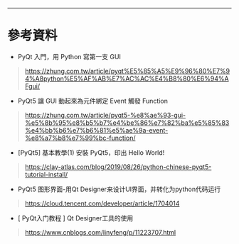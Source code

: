
***

# 參考資料

* PyQt 入門，用 Python 寫第一支 GUI
> https://zhung.com.tw/article/pyqt%E5%85%A5%E9%96%80%E7%94%A8python%E5%AF%AB%E7%AC%AC%E4%B8%80%E6%94%AFgui/
* PyQt5 讓 GUI 動起來為元件綁定 Event 觸發 Function
> https://zhung.com.tw/article/pyqt5-%e8%ae%93-gui-%e5%8b%95%e8%b5%b7%e4%be%86%e7%82%ba%e5%85%83%e4%bb%b6%e7%b6%81%e5%ae%9a-event-%e8%a7%b8%e7%99%bc-function/
* [PyQt5] 基本教學(1) 安裝 PyQt5，印出 Hello World!
> https://clay-atlas.com/blog/2019/08/26/python-chinese-pyqt5-tutorial-install/
* PyQt5 图形界面-用Qt Designer来设计UI界面，并转化为python代码运行
> https://cloud.tencent.com/developer/article/1704014
* [ PyQt入门教程 ] Qt Designer工具的使用
> https://www.cnblogs.com/linyfeng/p/11223707.html
